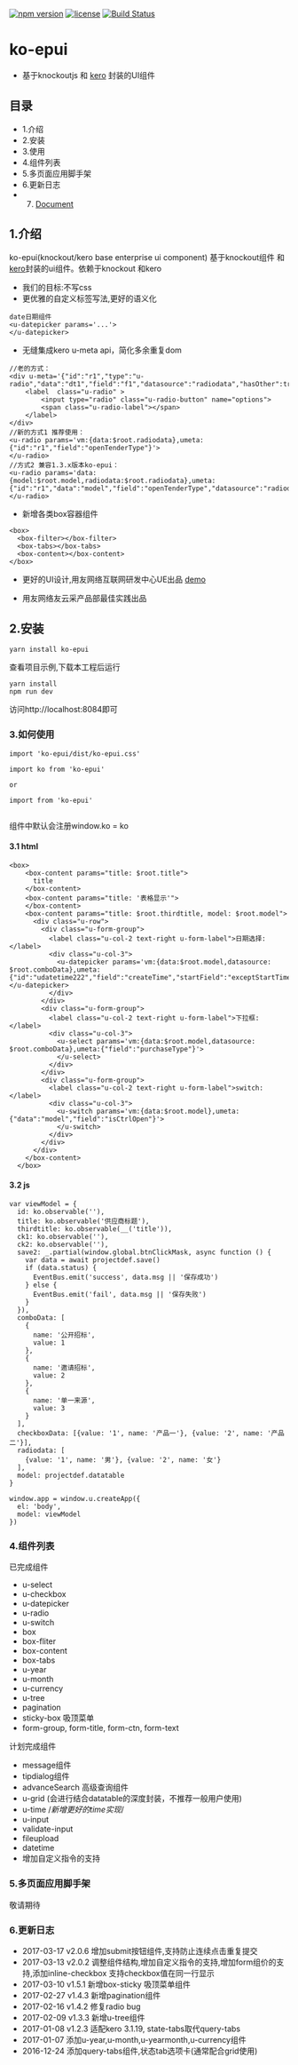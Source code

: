 [![npm version](https://img.shields.io/npm/v/ko-epui.svg)](https://www.npmjs.com/package/ko-epui)
[![license](https://img.shields.io/npm/l/ko-epui.svg)](https://www.npmjs.com/package/ko-epui)
[![Build Status](https://api.travis-ci.org/songhlc/ko-epui.png?branch=master)](https://api.travis-ci.org/songhlc/ko-epui.png?branch=master)
# ko-epui
- 基于knockoutjs 和 [kero](http://tinper.org/dist/kero/index.html) 封装的UI组件

## 目录

- 1.介绍
- 2.安装
- 3.使用
- 4.组件列表
- 5.多页面应用脚手架
- 6.更新日志
- 7. [Document](https://github.com/songhlc/ko-epui/blob/master/document.md)


## 1.介绍

ko-epui(knockout/kero base enterprise ui component) 基于knockout组件 和 [kero](http://tinper.org/dist/kero/index.html)封装的ui组件。依赖于knockout 和kero
- 我们的目标:不写css
- 更优雅的自定义标签写法,更好的语义化
```
date日期组件
<u-datepicker params='...'>
</u-datepicker>
```
- 无缝集成kero u-meta api，简化多余重复dom
```
//老的方式：
<div u-meta='{"id":"r1","type":"u-radio","data":"dt1","field":"f1","datasource":"radiodata","hasOther":true}'>
    <label  class="u-radio" >
        <input type="radio" class="u-radio-button" name="options">
        <span class="u-radio-label"></span>
    </label>
</div>
//新的方式1 推荐使用：
<u-radio params='vm:{data:$root.radiodata},umeta:{"id":"r1","field":"openTenderType"}'>
</u-radio>
//方式2 兼容1.3.x版本ko-epui：
<u-radio params='data:{model:$root.model,radiodata:$root.radiodata},umeta:{"id":"r1","data":"model","field":"openTenderType","datasource":"radiodata"}'>
</u-radio>
```

- 新增各类box容器组件
```
<box>
  <box-filter></box-filter>
  <box-tabs></box-tabs>
  <box-content></box-content>
</box>
```

- 更好的UI设计,用友网络互联网研发中心UE出品
[demo](https://www.yonyouyc.com/)

- 用友网络友云采产品部最佳实践出品

## 2.安装
```
yarn install ko-epui
```

查看项目示例,下载本工程后运行
```
yarn install
npm run dev
```
访问http://localhost:8084即可

### 3.如何使用

```
import 'ko-epui/dist/ko-epui.css'

import ko from 'ko-epui'

or

import from 'ko-epui'


```
组件中默认会注册window.ko = ko

#### 3.1 html
```
<box>
    <box-content params="title: $root.title">
      title
    </box-content>
    <box-content params="title: '表格显示'">
    </box-content>
    <box-content params="title: $root.thirdtitle, model: $root.model">
      <div class="u-row">
        <div class="u-form-group">
          <label class="u-col-2 text-right u-form-label">日期选择:</label>
          <div class="u-col-3">
            <u-datepicker params='vm:{data:$root.model,datasource: $root.comboData},umeta:{"id":"udatetime222","field":"createTime","startField":"exceptStartTime"}'></u-datepicker>
          </div>
        </div>
        <div class="u-form-group">
          <label class="u-col-2 text-right u-form-label">下拉框:</label>
          <div class="u-col-3">
            <u-select params='vm:{data:$root.model,datasource: $root.comboData},umeta:{"field":"purchaseType"}'>
            </u-select>
          </div>
        </div>
        <div class="u-form-group">
          <label class="u-col-2 text-right u-form-label">switch:</label>
          <div class="u-col-3">
            <u-switch params='vm:{data:$root.model},umeta:{"data":"model","field":"isCtrlOpen"}'>
            </u-switch>
          </div>
        </div>
      </div>
    </box-content>
  </box>

```
#### 3.2 js
```
var viewModel = {
  id: ko.observable(''),
  title: ko.observable('供应商标题'),
  thirdtitle: ko.observable(__('title')),
  ck1: ko.observable(''),
  ck2: ko.observable(''),
  save2: _.partial(window.global.btnClickMask, async function () {
    var data = await projectdef.save()
    if (data.status) {
      EventBus.emit('success', data.msg || '保存成功')
    } else {
      EventBus.emit('fail', data.msg || '保存失败')
    }
  }),
  comboData: [
    {
      name: '公开招标',
      value: 1
    },
    {
      name: '邀请招标',
      value: 2
    },
    {
      name: '单一来源',
      value: 3
    }
  ],
  checkboxData: [{value: '1', name: '产品一'}, {value: '2', name: '产品二'}],
  radiodata: [
    {value: '1', name: '男'}, {value: '2', name: '女'}
  ],
  model: projectdef.datatable
}

window.app = window.u.createApp({
  el: 'body',
  model: viewModel
})
```
### 4.组件列表
已完成组件

- u-select
- u-checkbox
- u-datepicker
- u-radio
- u-switch
- box
- box-fliter
- box-content
- box-tabs
- u-year
- u-month
- u-currency
- u-tree
- pagination
- sticky-box 吸顶菜单
- form-group, form-title, form-ctn, form-text

计划完成组件
- message组件
- tipdialog组件
- advanceSearch 高级查询组件
- u-grid (会进行结合datatable的深度封装，不推荐一般用户使用)
- u-time /*新增更好的time实现*/
- u-input
- validate-input
- fileupload
- datetime
- 增加自定义指令的支持

### 5.多页面应用脚手架

敬请期待

### 6.更新日志
- 2017-03-17 v2.0.6 增加submit按钮组件,支持防止连续点击重复提交
- 2017-03-13 v2.0.2 调整组件结构,增加自定义指令的支持,增加form组价的支持,添加inline-checkbox 支持checkbox值在同一行显示
- 2017-03-10 v1.5.1 新增box-sticky 吸顶菜单组件
- 2017-02-27 v1.4.3 新增pagination组件
- 2017-02-16 v1.4.2 修复radio bug
- 2017-02-09 v1.3.3 新增u-tree组件
- 2017-01-08 v1.2.3 适配kero 3.1.19, state-tabs取代query-tabs
- 2017-01-07 添加u-year,u-month,u-yearmonth,u-currency组件
- 2016-12-24 添加query-tabs组件,状态tab选项卡(通常配合grid使用)
